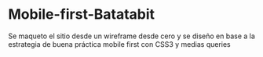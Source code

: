 # Mobile-first-Batatabit
Se maqueto el sitio desde un wireframe desde cero y se diseño en base a la estrategia de buena práctica mobile first con CSS3 y medias queries
